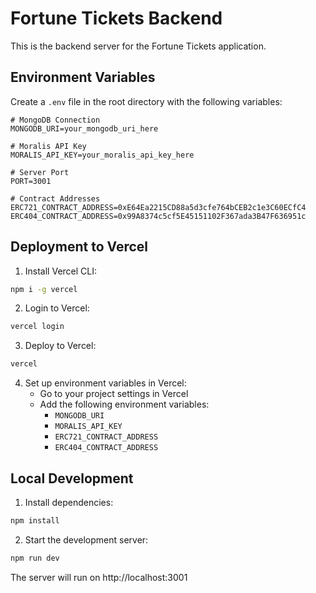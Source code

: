 # Fortune Tickets Backend

This is the backend server for the Fortune Tickets application.

## Environment Variables

Create a `.env` file in the root directory with the following variables:

```env
# MongoDB Connection
MONGODB_URI=your_mongodb_uri_here

# Moralis API Key
MORALIS_API_KEY=your_moralis_api_key_here

# Server Port
PORT=3001

# Contract Addresses
ERC721_CONTRACT_ADDRESS=0xE64Ea2215CD88a5d3cfe764bCEB2c1e3C60ECfC4
ERC404_CONTRACT_ADDRESS=0x99A8374c5cf5E45151102F367ada3B47F636951c
```

## Deployment to Vercel

1. Install Vercel CLI:
```bash
npm i -g vercel
```

2. Login to Vercel:
```bash
vercel login
```

3. Deploy to Vercel:
```bash
vercel
```

4. Set up environment variables in Vercel:
   - Go to your project settings in Vercel
   - Add the following environment variables:
     - `MONGODB_URI`
     - `MORALIS_API_KEY`
     - `ERC721_CONTRACT_ADDRESS`
     - `ERC404_CONTRACT_ADDRESS`

## Local Development

1. Install dependencies:
```bash
npm install
```

2. Start the development server:
```bash
npm run dev
```

The server will run on http://localhost:3001 